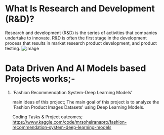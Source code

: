 # What Is Research and Development (R&D)?
Research and development (R&D) is the series of activities that companies undertake to innovate. R&D is often the first stage in the 
development process that results in market research product development, and product testing.
![image](https://github.com/SohelRana-aiub-Pro/Research-And-Development-Based-Projects/assets/133596903/c298ca74-50c8-4d96-8a60-0eae4b2d4fde)


# Data Driven And AI Models based Projects works;-

1. 'Fashion Recommendation System-Deep Learning Models'
   
    main ideas of this project; The main goal of this project is to analyze the 'Fashion Product Images Datasets' using Deep Learning Models.
   
    Coding Tasks & Project outcomes; https://www.kaggle.com/code/mrsohelranapro/fashion-recommendation-system-deep-learning-models 
